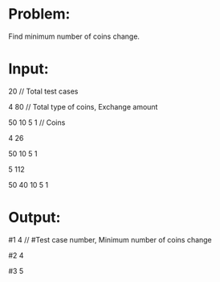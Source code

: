 # Problem:
Find minimum number of coins change.



# Input:

20 // Total test cases

4 80    // Total type of coins, Exchange amount

50 10 5 1   // Coins

4 26

50 10 5 1

5 112

50 40 10 5 1



# Output:
#1 4    // #Test case number, Minimum number of coins change

#2 4

#3 5
